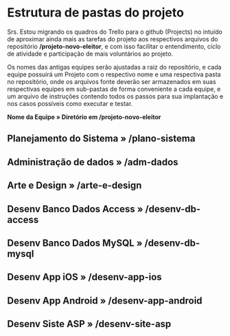 # Estrutura de pastas do projeto

Srs. 
Estou migrando os quadros do Trello para o github (Projects) no intuído de aproximar ainda mais as tarefas do projeto aos respectivos arquivos do repositório **/projeto-novo-eleitor**, e com isso facilitar o entendimento, ciclo de atividade e participação de mais voluntários ao projeto.

Os nomes das antigas equipes serão ajustadas a raiz do repositório, e cada equipe possuirá um Projeto com o respectivo nome e uma respectiva pasta no repositório, onde os arquivos fonte deverão ser armazenados em suas respectivas equipes em sub-pastas de forma conveniente a cada equipe, e um arquivo de instruções contendo todos os passos para sua implantação e nos casos possíveis como executar e testar.

**Nome da Equipe  »  Diretório em /projeto-novo-eleitor**

## Planejamento do Sistema » /plano-sistema
## Administração de dados » /adm-dados
## Arte e Design » /arte-e-design
## Desenv Banco Dados Access » /desenv-db-access
## Desenv Banco Dados MySQL » /desenv-db-mysql
## Desenv App iOS » /desenv-app-ios
## Desenv App Android » /desenv-app-android
## Desenv Siste ASP » /desenv-site-asp
